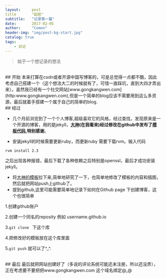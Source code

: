 ```yaml
---
layout:     post
title       "起航"
subtitle:   "记录第一篇"
date:       2017-02-05
author:     "Comon"
header-img: "img/post-bg-start.jpg"
catalog: true
tags:
    - 日记
---
```


>始于一个想记录的想法

<br>
## 开始
本来打算在csdn或者开源中国写博客的，可是总觉得一点都不酷，因此考虑自己搭建一个（这个想法大二的时候就有了，可惜一直踩坑，直到大四才弄出来）。虽然我已经有一个社交网站[www.gongkangwen.com](http:www.gongkangwen.com),但是一个简单的blog应该不需要用到这么多资源，最后就着手搭建一个属于自己的简单的blog.

<br>
## 经过

* 几个月前浏览到了一个个人博客,超级喜欢它的风格，经过查找，发现原来是一个开源的博客，用的是jekyll，**[大神](http://huangxuan.me)(在我看来)经过修改在github中发布了[模板代码](https://github.com/huxpro/huxpro.github.io/),特别感谢**。

* 安装jekyll的时候需要更新ruby，而更新ruby 需要下载rvm。输入代码
```
rvm install 2.3
```
之后出现各种报错，最后下载了各种依赖之后特别是openssl，最后才成功安装jekyll。

* 将[大神的模板](https://github.com/huxpro/huxpro.github.io/)拉下来,简单地研究了一下，也简单地修改了模板的内容和插图，然后就把网站push上github了。
* 提到github,这里可能需要简单地记录下如何在Github page 下创建博客，这个也很简单  

 1.创建github账户
 
 2.创建一个同名的reposity 例如 username.github.io
 
 3.`git clone ` 下这个库
 
 4.把修改好的模板放在这个库里面
 
 5.`git push` 就可以了^_^.
 
<br>
## 最后
最后就把网站创建好了（多说的评论系统可能还未注册，所以还没弄），正在考虑要不要把把www.gongkangwen.com
这个域名绑定@_@











